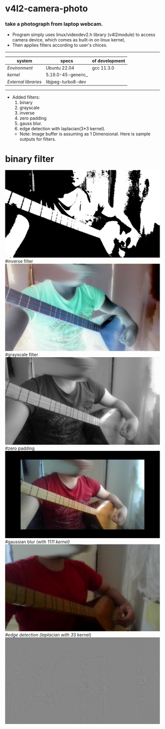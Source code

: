 # v4l2-camera-photo
### take a photograph from laptop webcam.

- Program simply uses linux/videodev2.h library (v4l2module) to access camera device, which comes as built-in on linux kernel,
- Then applies filters according to user's chices.
***
system | specs | of development|
--- | --- | --- |
_Environment_| Ubuntu 22.04| gcc 11.3.0
_kernel_  | 5.19.0-45-generic_
_External libraries_| libjpeg-turbo8-dev
  ***
- Added filters:
  1. binary
  2. grayscale
  3. inverse
  4. zero padding
  5. gauss blur.
  6. edge detection with laplacian(3*3 kernel).
  - Note: Image buffer is assuming as 1 Dimensional. Here is sample outputs for filters.
# binary filter
![sample binary filter](https://github.com/ibo52/v4l2-camera-photo/blob/main/sample%20images/binary.jpg)
#inverse filter
![sample inverse filter](https://github.com/ibo52/v4l2-camera-photo/blob/main/sample%20images/inversed.jpg)
#grayscale filter
![sample grayed filter](https://github.com/ibo52/v4l2-camera-photo/blob/main/sample%20images/grayscaled.jpg)
#zero padding
![sample zero padding](https://github.com/ibo52/v4l2-camera-photo/blob/main/sample%20images/zero_padded.jpg)
#gaussian blur (with 11*11 kernel)
![sample blur](https://github.com/ibo52/v4l2-camera-photo/blob/main/sample%20images/gauss_blur.jpg)
#edge detection (laplacian with 3*3 kernel)
![sample blur](https://github.com/ibo52/v4l2-camera-photo/blob/main/sample%20images/laplace_edge.jpg)
